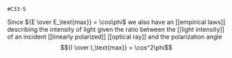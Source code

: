 	#C33-5 

Since ${E \over E_\text{max}} = \cos\phi$ we also have an [[empirical laws]] describing the intensity of light given the ratio between the [[light intensity]] of an incident [[linearly polarized]] [[optical ray]] and the polarization angle $${I \over I_\text{max}} = \cos^2\phi$$